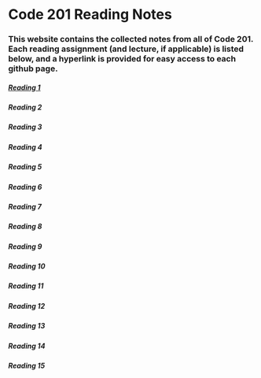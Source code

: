 # Code 201 Reading Notes

### This website contains the collected notes from all of Code 201. Each reading assignment (and lecture, if applicable) is listed below, and a hyperlink is provided for easy access to each github page. 

##### [Reading 1](https://racarter1215.github.io/reading-notes-201/reading-01)

##### Reading 2

##### Reading 3

##### Reading 4

##### Reading 5

##### Reading 6

##### Reading 7

##### Reading 8

##### Reading 9

##### Reading 10

##### Reading 11

##### Reading 12

##### Reading 13

##### Reading 14

##### Reading 15
